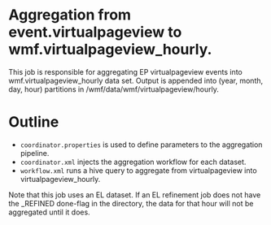 # Aggregation from event.virtualpageview to wmf.virtualpageview_hourly.

This job is responsible for aggregating EP virtualpageview events
into wmf.virtualpageview_hourly data set. Output is appended into
(year, month, day, hour) partitions in /wmf/data/wmf/virtualpageview/hourly.

# Outline

* ```coordinator.properties``` is used to define parameters to the aggregation pipeline.
* ```coordinator.xml``` injects the aggregation workflow for each dataset.
* ```workflow.xml``` runs a hive query to aggregate from virtualpageview into virtualpageview_hourly.

Note that this job uses an EL dataset. If an EL refinement job does not
have the _REFINED done-flag in the directory, the data for that hour will
not be aggregated until it does.
